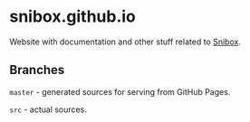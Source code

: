 # snibox.github.io
Website with documentation and other stuff related to [Snibox](https://github.com/snibox/snibox).

## Branches
`master` - generated sources for serving from GitHub Pages.

`src` - actual sources.
